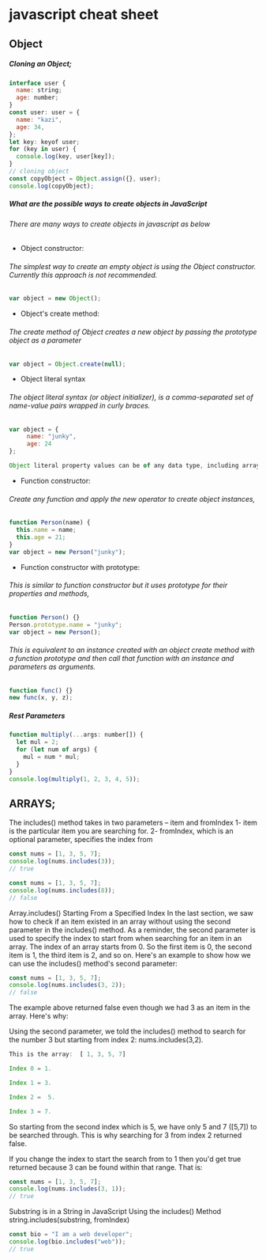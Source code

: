# javascript cheat sheet

## Object

##### Cloning an Object;

```js
interface user {
  name: string;
  age: number;
}
const user: user = {
  name: "kazi",
  age: 34,
};
let key: keyof user;
for (key in user) {
  console.log(key, user[key]);
}
// cloning object
const copyObject = Object.assign({}, user);
console.log(copyObject);
```

##### What are the possible ways to create objects in JavaScript

###### There are many ways to create objects in javascript as below

- Object constructor:

###### The simplest way to create an empty object is using the Object constructor. Currently this approach is not recommended.

```javascript
var object = new Object();
```

- Object's create method:

###### The create method of Object creates a new object by passing the prototype object as a parameter

```javascript
var object = Object.create(null);
```

- Object literal syntax

###### The object literal syntax (or object initializer), is a comma-separated set of name-value pairs wrapped in curly braces.

```javascript
var object = {
     name: "junky",
     age: 24
};

Object literal property values can be of any data type, including array, function, and nested object.
```

- Function constructor:

###### Create any function and apply the new operator to create object instances,

```javascript
function Person(name) {
  this.name = name;
  this.age = 21;
}
var object = new Person("junky");
```

- Function constructor with prototype:

###### This is similar to function constructor but it uses prototype for their properties and methods,

```javascript
function Person() {}
Person.prototype.name = "junky";
var object = new Person();
```

###### This is equivalent to an instance created with an object create method with a function prototype and then call that function with an instance and parameters as arguments.

```javascript
function func() {}
new func(x, y, z);
```

##### Rest Parameters

```javascript
function multiply(...args: number[]) {
  let mul = 2;
  for (let num of args) {
    mul = num * mul;
  }
}
console.log(multiply(1, 2, 3, 4, 5));
```

## ARRAYS;

The includes() method takes in two parameters – item and fromIndex
1- item is the particular item you are searching for.
2- fromIndex, which is an optional parameter, specifies the index from

```javascript
const nums = [1, 3, 5, 7];
console.log(nums.includes(3));
// true
```

```javascript
const nums = [1, 3, 5, 7];
console.log(nums.includes(8));
// false
```

Array.includes() Starting From a Specified Index
In the last section, we saw how to check if an item existed in an array without using the second parameter in the includes() method.
As a reminder, the second parameter is used to specify the index to start from when searching for an item in an array.
The index of an array starts from 0. So the first item is 0, the second item is 1, the third item is 2, and so on.
Here's an example to show how we can use the includes() method's second parameter:

```javascript
const nums = [1, 3, 5, 7];
console.log(nums.includes(3, 2));
// false
```

The example above returned false even though we had 3 as an item in the array. Here's why:

Using the second parameter, we told the includes() method to search for the number 3 but starting from index 2: nums.includes(3,2).

```javascript
This is the array:  [ 1, 3, 5, 7]

Index 0 = 1.

Index 1 = 3.

Index 2 =  5.

Index 3 = 7.
```

So starting from the second index which is 5, we have only 5 and 7 ([5,7]) to be searched through. This is why searching for 3 from index 2 returned false.

If you change the index to start the search from to 1 then you'd get true returned because 3 can be found within that range. That is:

```javascript
const nums = [1, 3, 5, 7];
console.log(nums.includes(3, 1));
// true
```

Substring is in a String in JavaScript Using the includes() Method
string.includes(substring, fromIndex)

```javascript
const bio = "I am a web developer";
console.log(bio.includes("web"));
// true
```
